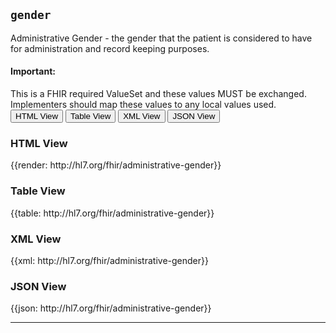 ## `gender`


Administrative Gender - the gender that the patient is considered to have for administration and record keeping purposes.

<div markdown="span" class="alert alert-warning" role="alert"><i class="fa fa-information"></i><h4>Important:</h4>
This is a FHIR required ValueSet and these values MUST be exchanged. Implementers should map these values to any local values used. 
</div>

<div class="tab">
 <button class="tablinks active" onclick="openTab(event, 'HTML View')">HTML View</button>
 <button class="tablinks" onclick="openTab(event, 'Table View')">Table View</button>
  <button class="tablinks" onclick="openTab(event, 'XML View')">XML View</button>
  <button class="tablinks" onclick="openTab(event, 'JSON View')">JSON View</button>
</div>

<div id="HTML View" class="tabcontent" style="display:block">
  <h3>HTML View</h3>
{{render:	http://hl7.org/fhir/administrative-gender}}
</div>

<div id="Table View" class="tabcontent">
  <h3>Table View</h3>
{{table:	http://hl7.org/fhir/administrative-gender}}
</div>

<div id="XML View" class="tabcontent">
  <h3>XML View</h3>
{{xml:	http://hl7.org/fhir/administrative-gender}}
</div>

<div id="JSON View" class="tabcontent">
  <h3>JSON View</h3>
{{json:	http://hl7.org/fhir/administrative-gender}}
</div>

---
